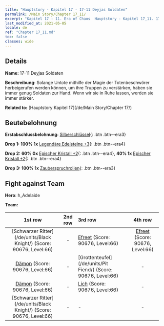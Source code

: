 ```yaml
---
title: "Hauptstory - Kapitel 17 - 17-11 Deyjas Soldaten"
permalink: /Main Story/Chapter 17_11/
excerpt: "Kapitel 17 - 11. Era of Chaos  Hauptstory - Kapitel 17_11. 17-11 Deyjas Soldaten"
last_modified_at: 2021-05-05
locale: de
ref: "Chapter 17_11.md"
toc: false
classes: wide
---
```


## Details

 **Name:** 17-11 Deyjas Soldaten

 **Beschreibung:** Solange Untote mithilfe der Magie der Totenbeschwörer herbeigerufen werden können, um ihre Truppen zu verstärken, haben sie immer genug Soldaten zur Hand. Wenn wir sie in Ruhe lassen, werden sie immer stärker.

 **Related to:** [Hauptstory Kapitel 17](/de/Main Story/Chapter 17/)

## Beutebelohnung

 **Erstabschlussbelohnung:** [Silberschlüssel](/ItemsDE/con_693/){: .btn .btn--era3}

 **Drop 1:** **100% 1x** [Legendäre Edelsteine +3](/ItemsDE/mat_58/){: .btn .btn--era4}

 **Drop 2:** **60% 0x** [Epischer Kristall +2](/ItemsDE/mat_52/){: .btn .btn--era4}, **40% 1x** [Epischer Kristall +2](/ItemsDE/mat_52/){: .btn .btn--era4}

 **Drop 3:** **100% 1x** [Zauberspruchrollen](/ItemsDE/con_694/){: .btn .btn--era3}


## Fight against Team
 **Hero:** h_Adelaide

 **Team:**


  | 1st row | 2nd row | 3rd row | 4th row |
  |:----:|:----:|:----|:----:|
  | [Schwarzer Ritter](/de/units/Black Knight/) (Score: 90676, Level:66)  | - | [Efreet](/de/units/Efreeti/) (Score: 90676, Level:66)  | [Efreet](/de/units/Efreeti/) (Score: 90676, Level:66)  |
  | [Dämon](/de/units/Demon/) (Score: 90676, Level:66)  | - | [Grottenteufel](/de/units/Pit Fiend/) (Score: 90676, Level:66)  | - |
  | [Dämon](/de/units/Demon/) (Score: 90676, Level:66)  | - | [Lich](/de/units/Lich/) (Score: 90676, Level:66)  | - |
  | [Schwarzer Ritter](/de/units/Black Knight/) (Score: 90676, Level:66)  | - | - | - |


